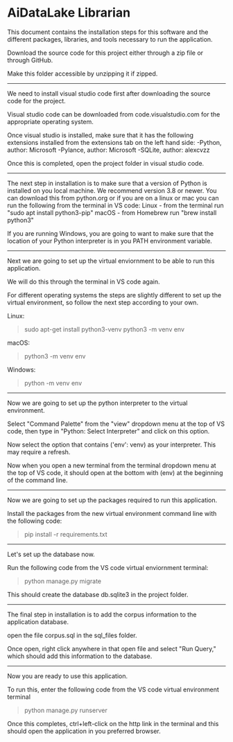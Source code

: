 # AiDataLake Librarian

This document contains the installation steps for this software and the different packages, libraries, and tools necessary to run the application.

Download the source code for this project either through a zip file or through GitHub. 

Make this folder accessible by unzipping it if zipped. 

------------------------------------------------------

We need to install visual studio code first after downloading the source code for the project. 

Visual studio code can be downloaded from code.visualstudio.com for the appropriate operating system.

Once visual studio is installed, make sure that it has the following extensions installed from the extensions tab on the left hand side:
-Python, author: Microsoft
-Pylance, author: Microsoft
-SQLite, author: alexcvzz

Once this is completed, open the project folder in visual studio code.

------------------------------------------------------

The next step in installation is to make sure that a version of Python is installed on you local machine. We recommend version 3.8 or newer. You can download this from python.org or if you are on a linux or mac you can run the following from the terminal in VS code:
Linux - from the terminal run "sudo apt install python3-pip"
macOS - from Homebrew run "brew install python3"

If you are running Windows, you are going to want to make sure that the location of your Python interpreter is in you PATH environment variable.

------------------------------------------------------

Next we are going to set up the virtual enviornment to be able to run this application. 

We will do this through the terminal in VS code again.

For different operating systems the steps are slightly different to set up the virtual environment, so follow the next step according to your own.

Linux:
>sudo apt-get install python3-venv
>python3 -m venv env

macOS:
>python3 -m venv env

Windows:
>python -m venv env

------------------------------------------------------

Now we are going to set up the python interpreter to the virtual environment.

Select "Command Palette" from the "view" dropdown menu at the top of VS code, then type in "Python: Select Interpreter" and click on this option.

Now select the option that contains ('env': venv) as your interpreter. This may require a refresh.

Now when you open a new terminal from the terminal dropdown menu at the top of VS code, it should open at the bottom with (env) at the beginning of the command line.

------------------------------------------------------

Now we are going to set up the packages required to run this application.

Install the packages from the new virtual environment command line with the following code:
>pip install -r requirements.txt

------------------------------------------------------

Let's set up the database now.

Run the following code from the VS code virtual enviornment terminal:
>python manage.py migrate

This should create the database db.sqlite3 in the project folder.

------------------------------------------------------

The final step in installation is to add the corpus information to the application database.

open the file corpus.sql in the sql_files folder. 

Once open, right click anywhere in that open file and select "Run Query," which should add this information to the database. 

------------------------------------------------------

Now you are ready to use this application. 

To run this, enter the following code from the VS code virtual environment terminal
>python manage.py runserver

Once this completes, ctrl+left-click on the http link in the terminal and this should open the application in you preferred browser.